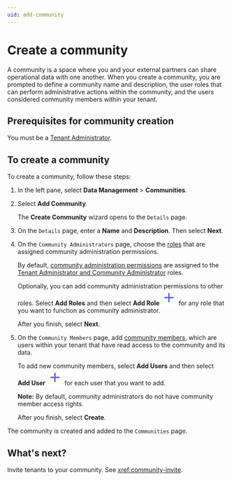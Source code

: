 ```yaml
---
uid: add-community
---
```


# Create a community

A community is a space where you and your external partners can share operational data with one another. When you create a community, you are prompted to define a community name and description, the user roles that can perform administrative actions within the community, and the users considered community members within your tenant.

## Prerequisites for community creation

You must be a [Tenant Administrator](xref:ccRoles#tenant-roles).

## To create a community

To create a community, follow these steps:

1. In the left pane, select **Data Management** > **Communities**.

1. Select **Add Community**.

    The **Create Community** wizard opens to the `Details` page.

1. On the `Details` page, enter a **Name** and **Description**. Then select **Next**.

1. On the `Community Administrators` page, choose the [roles](xref:ccRoles) that are assigned community administration permissions.

    By default, [community administration permissions](xref:ccRoles#community-roles-preview) are assigned to the [Tenant Administrator and Community Administrator](xref:ccRoles#tenant-roles) roles. 
    
    Optionally, you can add community administration permissions to other roles. Select **Add Roles** and then select **Add Role** ![add role](../_icons/plus-thick-alt.svg) for any role that you want to function as community administrator. 

    After you finish, select **Next**.

1. On the `Community Members` page, add [community members](xref:ccRoles#tenant-roles), which are users within your tenant that have read access to the community and its data.

    To add new community members, select **Add Users** and then select **Add User** ![add user](../_icons/plus-thick-alt.svg) for each user that you want to add.

    **Note:** By default, community administrators do not have community member access rights.

    After you finish, select **Create**.

The community is created and added to the `Communities` page.

## What's next?

Invite tenants to your community. See <xref:community-invite>.
